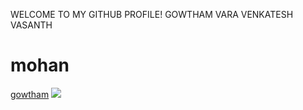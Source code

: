 WELCOME TO MY GITHUB PROFILE!
GOWTHAM VARA VENKATESH VASANTH
<HTML> 
<head>
</head>
<body>
  <h1 fontcolor ="red" fontstyle="verdana">
    mohan
  </h1>
  <a href="">gowtham</a>
<img src="https://www.google.com/imgres?imgurl=https%3A%2F%2Fresources.pulse.icc-cricket.com%2Fphoto-resources%2F2023%2F11%2F02%2F696aea7f-8965-434a-83da-10c4442c629c%2FKohli-x-Sachin-v2.png%3Fwidth%3D845%26height%3D1056&tbnid=mcDNb7eS1Jw2oM&vet=12ahUKEwj-__GcnK-CAxX8Z2wGHSgRAiwQMygKegUIARCAAQ..i&imgrefurl=https%3A%2F%2Fwww.icc-cricket.com%2Fnews%2F3763907&docid=qLUvhJeJWpNLKM&w=845&h=1056&itg=1&q=virat%20kohli&ved=2ahUKEwj-__GcnK-CAxX8Z2wGHSgRAiwQMygKegUIARCAAQ">
</body>
</HTML>
